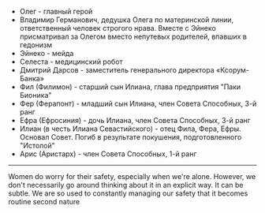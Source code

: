 - Олег - главный герой
- Владимир Германович, дедушка Олега по материнской линии, ответственный человек строгого нрава. Вместе с Эйнеко присматривал за Олегом вместо непутевых родителей, впавших в гедонизм
- Эйнеко - мейда
- Селеста - медицинский робот
- Дмитрий Дарсов - заместитель генерального директора «Ксорум-Банка» 
- Фил (Филимон) - старший сын Илиана, глава предприятия "Паки Бионика"
- Фер (Ферапонт) - младший сын Илиана, член Совета Способных, 3-й ранг
- Ефра (Ефросиния) - дочь Илиана, член Совета Способных, 3-й ранг
- Илиан (в честь Илиана Севастийского) - отец Фила, Фера, Ефры. Основал Совет. Погиб в результате покушения, подготовленного "Истолой"
- Арис (Аристарх) - член Совета Способных, 1-й ранг

---
Women do worry for their safety, especially when we're alone. However, we don't necessarily go around thinking about it in an explicit way. It can be subtle. We are so used to constantly managing our safety that it becomes routine second nature